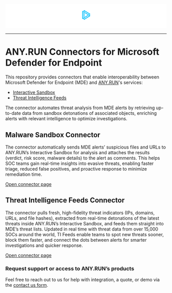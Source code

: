 <p align="center">
    <a href="#readme">
        <img alt="ANY.RUN logo" src="https://raw.githubusercontent.com/anyrun/anyrun-sdk/b3dfde1d3aa018d0a1c3b5d0fa8aaa652e80d883/static/logo.svg">
    </a>
</p>

______________________________________________________________________

# ANY.RUN Connectors for Microsoft Defender for Endpoint

This repository provides connectors that enable interoperability between Microsoft Defender for Endpoint (MDE) and [ANY.RUN](https://any.run/?utm_source=anyrungithub&utm_medium=documentation&utm_campaign=ms_defender_main&utm_content=linktolanding)'s services:  

* [Interactive Sandbox](https://any.run/features/?utm_source=anyrungithub&utm_medium=documentation&utm_campaign=ms_defender_main&utm_content=linktosandboxlanding)
* [Threat Intelligence Feeds](https://any.run/threat-intelligence-feeds/?utm_source=anyrungithub&utm_medium=documentation&utm_campaign=ms_defender_main&utm_term=310725&utm_content=linktofeedslanding) 

The connector automates threat analysis from MDE alerts by retrieving up-to-date data from sandbox detonations of associated objects, enriching alerts with relevant intelligence to optimize investigations.

## Malware Sandbox Connector

The connector automatically sends MDE alerts’ suspicious files and URLs to ANY.RUN’s Interactive Sandbox for analysis and attaches the results (verdict, risk score, malware details) to the alert as comments. This helps SOC teams gain real-time insights into evasive threats, enabling faster triage, reduced false positives, and proactive response to minimize remediation time.

[Open connector page](https://github.com/rollehfoh/ANY.RUN/tree/main/connectors/Microsoft/Microsoft%20Defender%20for%20Endpoint/ANYRUN-Sandbox-MDE)

## Threat Intelligence Feeds Connector

The connector pulls fresh, high-fidelity threat indicators (IPs, domains, URLs, and file hashes), extracted from real-time detonations of the latest threats inside ANY.RUN’s Interactive Sandbox, and feeds them straight into MDE’s threat lists. Updated in real time with threat data from over 15,000 SOCs around the world, TI Feeds enable teams to spot new threats sooner, block them faster, and connect the dots between alerts for smarter investigations and quicker response. 

[Open connector page](https://github.com/rollehfoh/ANY.RUN/tree/main/connectors/Microsoft/Microsoft%20Defender%20for%20Endpoint/ANYRUN-TI-Feeds-MDE)

### Request support or access to ANY.RUN’s products 

Feel free to reach out to us for help with integration, a quote, or demo via the [contact us form](https://app.any.run/contact-us/?utm_source=anyrungithub&utm_medium=documentation&utm_campaign=ms_defender_main&utm_content=linktocontactus). 

